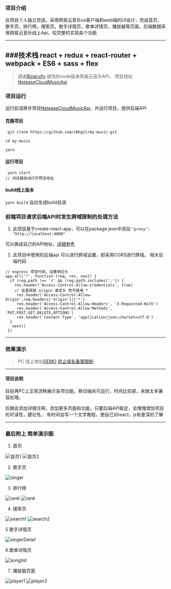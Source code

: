 ### 项目介绍

此项目个人独立完成，采用网易云音乐os客户端和web端的UI设计，完成首页，歌手页，排行榜，搜索页，歌手详情页，歌单详情页，播放器等页面。后端数据采用网易云音乐线上Api，较完整的实现各个功能

--------------------------------------

###技术栈
react + redux + react-router + webpack + ES6 + sass + flex
---------------------


> 感谢[Binaryify](https://github.com/Binaryify) 提供的node版本网易云音乐API，
项目地址 [NeteaseCloudMusicApi](https://github.com/Binaryify/NeteaseCloudMusicApi)


###  项目运行

运行前请移步项目[NeteaseCloudMusicApi](https://github.com/Binaryify/NeteaseCloudMusicApi)，并运行项目，提供后端API
 
 #### 克隆项目
```
 git clone https://github.com/zbhgit/my-music.git

cd my-music

yarn 

```
#### 运行项目

```
 yarn start
// 浏览器自动打开预览地址
```

#### build线上版本

`yarn build` 自动生成build目录 

###  前端项目请求后端API时发生跨域限制的处理方法

1. 此项目基于create-react-app，可以在package.json中添加
`"proxy": "http://localhost:4000"`

可以换成自己的API地址，[详细参考](https://github.com/facebookincubator/create-react-app/blob/master/packages/react-scripts/template/README.md#proxying-api-requests-in-development)

2. 此项目中使用的后端api 可以进行跨域设置，即采用CORS进行跨域。
相关后端代码
```
// express 项目代码，设置响应头
app.all('*', function (req, res, next) {
  if (req.path !== '/' && !req.path.includes('.')) {
    res.header('Access-Control-Allow-Credentials', true)
    // 这里获取 origin 请求头 而不是用 *
     res.header('Access-Control-Allow-Origin',req.headers['origin']||'*')
     res.header('Access-Control-Allow-Headers', 'X-Requested-With')
     res.header('Access-Control-Allow-Methods', 'PUT,POST,GET,DELETE,OPTIONS')
     res.header('Content-Type', 'application/json;charset=utf-8')
  }
   next()
 })
```
-----------------------------------------------------------------
###  效果演示

> PC 线上地址[DEMO](www.zhangbinhe.com) [防止域名备案限制](114.67.225.219)

-------------------------------------

#### 项目说明

目前再PC上正常流畅展示各项功能，移动端尚可运行，时间比较紧，未做太多兼容处理。

后期会添加详细注释，添加更多页面和功能，只要后端API稳定，会慢慢增加项目的可读性，健壮性。
有时间会写一个文字教程，使自己对react，js有更深的了解

------------------------------

### 最后附上 简单演示图

1. 首页

![首页1](./demoImage/home1.png)
![首页2](./demoImage/home2.png)

2. 歌手页

![singer](./demoImage/singer.png)

3. 排行榜

![rank](./demoImage/rank1.png)
![rank](./demoImage/rank2.png)

4. 搜索页

![search1](./demoImage/search1.png)
![search2](./demoImage/search2.png)

5 歌手详情页

![singerDetail](./demoImage/singer-detail.png)

6.歌单详情页

![songlist](./demoImage/song-list-detail.png)

7. 播放器页面

![player1](./demoImage/palyer1.png)
![player2](./demoImage/player2.png)